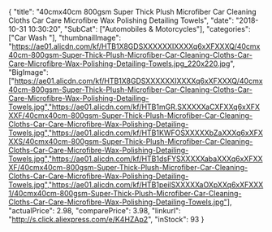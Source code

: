 {
	"title": "40cmx40cm 800gsm Super Thick Plush Microfiber Car Cleaning Cloths Car Care Microfibre Wax Polishing Detailing Towels",
	"date": "2018-10-31 10:30:20",
	"SubCat": ["Automobiles & Motorcycles"],
	"categories": ["Car Wash "],
	"thumbnailImage": "https://ae01.alicdn.com/kf/HTB1X8GDSXXXXXXIXXXXq6xXFXXXQ/40cmx40cm-800gsm-Super-Thick-Plush-Microfiber-Car-Cleaning-Cloths-Car-Care-Microfibre-Wax-Polishing-Detailing-Towels.jpg_220x220.jpg",
	"BigImage": ["https://ae01.alicdn.com/kf/HTB1X8GDSXXXXXXIXXXXq6xXFXXXQ/40cmx40cm-800gsm-Super-Thick-Plush-Microfiber-Car-Cleaning-Cloths-Car-Care-Microfibre-Wax-Polishing-Detailing-Towels.jpg","https://ae01.alicdn.com/kf/HTB1mGR.SXXXXXaCXFXXq6xXFXXXF/40cmx40cm-800gsm-Super-Thick-Plush-Microfiber-Car-Cleaning-Cloths-Car-Care-Microfibre-Wax-Polishing-Detailing-Towels.jpg","https://ae01.alicdn.com/kf/HTB1KWFOSXXXXXbZaXXXq6xXFXXXS/40cmx40cm-800gsm-Super-Thick-Plush-Microfiber-Car-Cleaning-Cloths-Car-Care-Microfibre-Wax-Polishing-Detailing-Towels.jpg","https://ae01.alicdn.com/kf/HTB1dsFYSXXXXXabaXXXq6xXFXXXF/40cmx40cm-800gsm-Super-Thick-Plush-Microfiber-Car-Cleaning-Cloths-Car-Care-Microfibre-Wax-Polishing-Detailing-Towels.jpg","https://ae01.alicdn.com/kf/HTB1peilSXXXXXaOXpXXq6xXFXXX1/40cmx40cm-800gsm-Super-Thick-Plush-Microfiber-Car-Cleaning-Cloths-Car-Care-Microfibre-Wax-Polishing-Detailing-Towels.jpg"],
	"actualPrice": 2.98,
	"comparePrice": 3.98,
	"linkurl": "http://s.click.aliexpress.com/e/K4HZAp2",
	"inStock": 93
}
